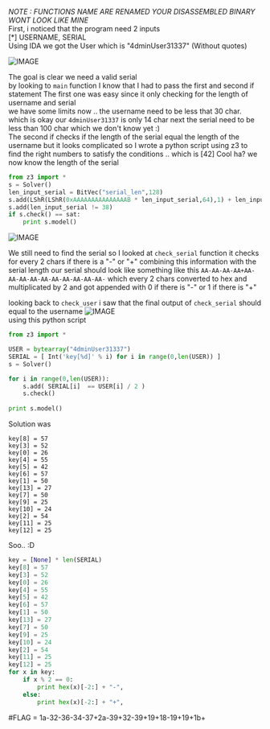 *NOTE : FUNCTIONS NAME ARE RENAMED YOUR DISASSEMBLED BINARY WONT LOOK LIKE MINE*  
First, i noticed that the program need 2 inputs  
[*] USERNAME, SERIAL  
Using IDA we got the User which is "4dminUser31337" (Without quotes)  

![IMAGE](https://github.com/BitTheByte/write-ups/blob/master/cybertalents_ezez-keygen/Capture.PNG?raw=true)


The goal is clear we need a valid serial  
by looking to ```main``` function I know that I had to pass the first and second if statement
The first one was easy since it only checking for the length of username and serial  
we have some limits now .. the username need to be less that 30 char. which is okay our ```4dminUser31337``` is only 14 char next the serial need to be less than 100 char which we don't know yet :)  
The second if checks if the length of the serial equal the length of the username but it looks complicated so I wrote a python script using z3 to find the right numbers to satisfy the conditions .. which is [42] Cool ha? we now know the length of the serial  
```python
from z3 import *
s = Solver()
len_input_serial = BitVec("serial_len",128)
s.add(LShR(LShR(0xAAAAAAAAAAAAAAAB * len_input_serial,64),1) + len_input_serial - 3 * LShR(LShR(0xAAAAAAAAAAAAAAAB * len_input_serial,64),1) == 14)
s.add(len_input_serial != 38)
if s.check() == sat:
	print s.model()
```
![IMAGE](https://github.com/BitTheByte/write-ups/blob/master/cybertalents_ezez-keygen/Capturew.PNG?raw=true)  

We still need to find the serial so I looked at ```check_serial``` function
it checks for every 2 chars if there is a "-" or "+" combining this information with the serial length our serial should look like something like this ```AA-AA-AA-AA+AA-AA-AA-AA-AA-AA-AA-AA-AA-AA-``` which every 2 chars converted to hex and multiplicated by 2 and got appended with 0 if there is "-" or 1 if there is "+" 

 looking back to ```check_user``` i saw that the final output of ```check_serial``` should equal to the username
![IMAGE](https://github.com/BitTheByte/write-ups/blob/master/cybertalents_ezez-keygen/Capture22.PNG?raw=true)  
using this python script
```python
from z3 import *

USER = bytearray("4dminUser31337")
SERIAL = [ Int('key[%d]' % i) for i in range(0,len(USER)) ]
s = Solver()

for i in range(0,len(USER)):
	s.add( SERIAL[i]  == USER[i] / 2 )
	s.check()
	
print s.model()
```
Solution was
```
key[8] = 57
key[3] = 52
key[0] = 26
key[4] = 55
key[5] = 42
key[6] = 57
key[1] = 50
key[13] = 27
key[7] = 50
key[9] = 25
key[10] = 24
key[2] = 54
key[11] = 25
key[12] = 25
```
Soo.. :D
```python
key = [None] * len(SERIAL)
key[8] = 57
key[3] = 52
key[0] = 26
key[4] = 55
key[5] = 42
key[6] = 57
key[1] = 50
key[13] = 27
key[7] = 50
key[9] = 25
key[10] = 24
key[2] = 54
key[11] = 25
key[12] = 25
for x in key:
	if x % 2 == 0:
		print hex(x)[-2:] + "-",
	else:
		print hex(x)[-2:] + "+",
```
  
#FLAG = 1a-32-36-34-37+2a-39+32-39+19+18-19+19+1b+
